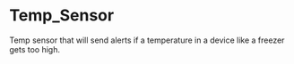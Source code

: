 # Temp_Sensor
Temp sensor that will send alerts if a temperature in a device like a freezer gets too high.
